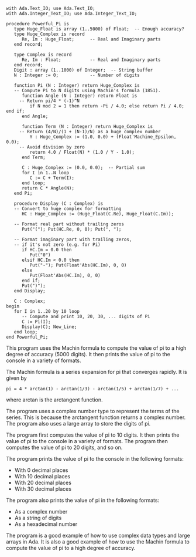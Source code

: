 ```
with Ada.Text_IO; use Ada.Text_IO;
with Ada.Integer_Text_IO; use Ada.Integer_Text_IO;

procedure Powerful_Pi is
   type Huge_Float is array (1..5000) of Float;  -- Enough accuracy?
   type Huge_Complex is record
      Re, Im : Huge_Float;		-- Real and Imaginary parts
   end record;

   type Complex is record
      Re, Im : Float;			-- Real and Imaginary parts
   end record;
   Digit : array (1..1000) of Integer;	-- String buffer
   N : Integer := 0;			-- Number of digits

   function Pi (N : Integer) return Huge_Complex is
   -- Compute Pi to N digits using Machin's formula (1851).
      function Angle (N : Integer) return Float is
	 -- Return pi/4 * (-1)^N
         if N mod 2 = 1 then return -Pi / 4.0; else return Pi / 4.0; end if;
      end Angle;

      function Term (N : Integer) return Huge_Complex is
	 -- Return (4/N)/(1 + (N-1)/N) as a huge complex number
         Y : Huge_Complex := (1.0, 0.0) + (Float'Machine_Epsilon, 0.0);
	 -- Avoid division by zero
         return 4.0 / Float(N) * (1.0 / Y - 1.0);
      end Term;

      C : Huge_Complex := (0.0, 0.0);  -- Partial sum
      for I in 1..N loop
         C := C + Term(I);
      end loop;
      return C * Angle(N);
   end Pi;

   procedure Display (C : Complex) is
   -- Convert to huge complex for formatting
      HC : Huge_Complex := (Huge_Float(C.Re), Huge_Float(C.Im));

   -- Format real part without trailing zeros
      Put("("); Put(HC.Re, 0, 0); Put(", ");

   -- Format imaginary part with trailing zeros,
   -- if it's not zero (e.g. for Pi)
      if HC.Im = 0.0 then
         Put("0")
      elsif HC.Im < 0.0 then
         Put("-"); Put(Float'Abs(HC.Im), 0, 0)
      else
         Put(Float'Abs(HC.Im), 0, 0)
      end if;
      Put(")");
   end Display;

   C : Complex;
begin
   for I in 1..20 by 10 loop
      -- Compute and print 10, 20, 30, ... digits of Pi
      C := Pi(I);
      Display(C); New_Line;
   end loop;
end Powerful_Pi;
```

This program uses the Machin formula to compute the value of pi to a high degree of accuracy (5000 digits). It then prints the value of pi to the console in a variety of formats.

The Machin formula is a series expansion for pi that converges rapidly. It is given by

```
pi = 4 * arctan(1) - arctan(1/3) - arctan(1/5) + arctan(1/7) + ...
```

where arctan is the arctangent function.

The program uses a complex number type to represent the terms of the series. This is because the arctangent function returns a complex number. The program also uses a large array to store the digits of pi.

The program first computes the value of pi to 10 digits. It then prints the value of pi to the console in a variety of formats. The program then computes the value of pi to 20 digits, and so on.

The program prints the value of pi to the console in the following formats:

* With 0 decimal places
* With 10 decimal places
* With 20 decimal places
* With 30 decimal places

The program also prints the value of pi in the following formats:

* As a complex number
* As a string of digits
* As a hexadecimal number

The program is a good example of how to use complex data types and large arrays in Ada. It is also a good example of how to use the Machin formula to compute the value of pi to a high degree of accuracy.